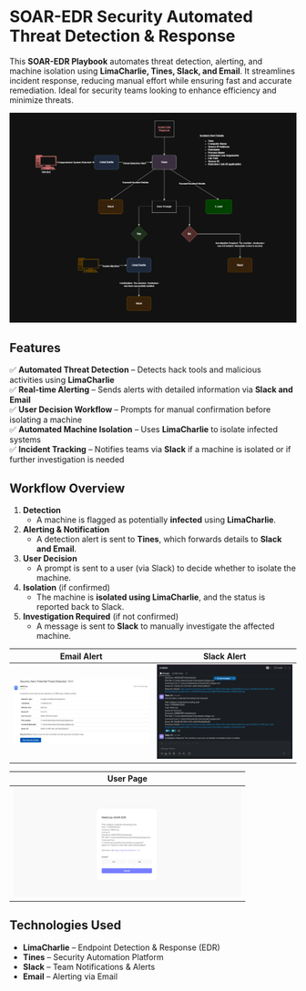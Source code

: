 # SOAR-EDR Security Automated Threat Detection & Response
This **SOAR-EDR Playbook** automates threat detection, alerting, and machine isolation using **LimaCharlie, Tines, Slack, and Email**. It streamlines incident response, reducing manual effort while ensuring fast and accurate remediation. Ideal for security teams looking to enhance efficiency and minimize threats.

![diagram](/assets/diagram.png)

## Features

✅ **Automated Threat Detection** – Detects hack tools and malicious activities using **LimaCharlie**  
✅ **Real-time Alerting** – Sends alerts with detailed information via **Slack and Email**  
✅ **User Decision Workflow** – Prompts for manual confirmation before isolating a machine  
✅ **Automated Machine Isolation** – Uses **LimaCharlie** to isolate infected systems  
✅ **Incident Tracking** – Notifies teams via **Slack** if a machine is isolated or if further investigation is needed  

## Workflow Overview

1. **Detection**  
   - A machine is flagged as potentially **infected** using **LimaCharlie**.  
2. **Alerting & Notification**  
   - A detection alert is sent to **Tines**, which forwards details to **Slack and Email**.  
3. **User Decision**  
   - A prompt is sent to a user (via Slack) to decide whether to isolate the machine.  
4. **Isolation** (if confirmed)  
   - The machine is **isolated using LimaCharlie**, and the status is reported back to Slack.  
5. **Investigation Required** (if not confirmed)  
   - A message is sent to **Slack** to manually investigate the affected machine.  


| Email Alert | Slack Alert |
|------------|-------------|
| <img src="assets/email.png" alt="Email Notification" width="400"/> | <img src="assets/slack.png" alt="Slack Alert" width="400"/> |

| User Page  |
|------------|
|  <img src="assets/page.png" alt="Web UI Decision Prompt" width="400"/> |

## Technologies Used

- **LimaCharlie** – Endpoint Detection & Response (EDR)  
- **Tines** – Security Automation Platform  
- **Slack** – Team Notifications & Alerts
- **Email** – Alerting via Email
